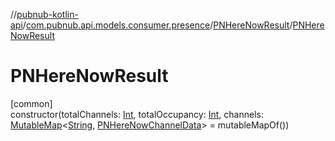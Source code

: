 //[pubnub-kotlin-api](../../../index.md)/[com.pubnub.api.models.consumer.presence](../index.md)/[PNHereNowResult](index.md)/[PNHereNowResult](-p-n-here-now-result.md)

# PNHereNowResult

[common]\
constructor(totalChannels: [Int](https://kotlinlang.org/api/latest/jvm/stdlib/kotlin/-int/index.html), totalOccupancy: [Int](https://kotlinlang.org/api/latest/jvm/stdlib/kotlin/-int/index.html), channels: [MutableMap](https://kotlinlang.org/api/latest/jvm/stdlib/kotlin.collections/-mutable-map/index.html)&lt;[String](https://kotlinlang.org/api/latest/jvm/stdlib/kotlin/-string/index.html), [PNHereNowChannelData](../-p-n-here-now-channel-data/index.md)&gt; = mutableMapOf())
